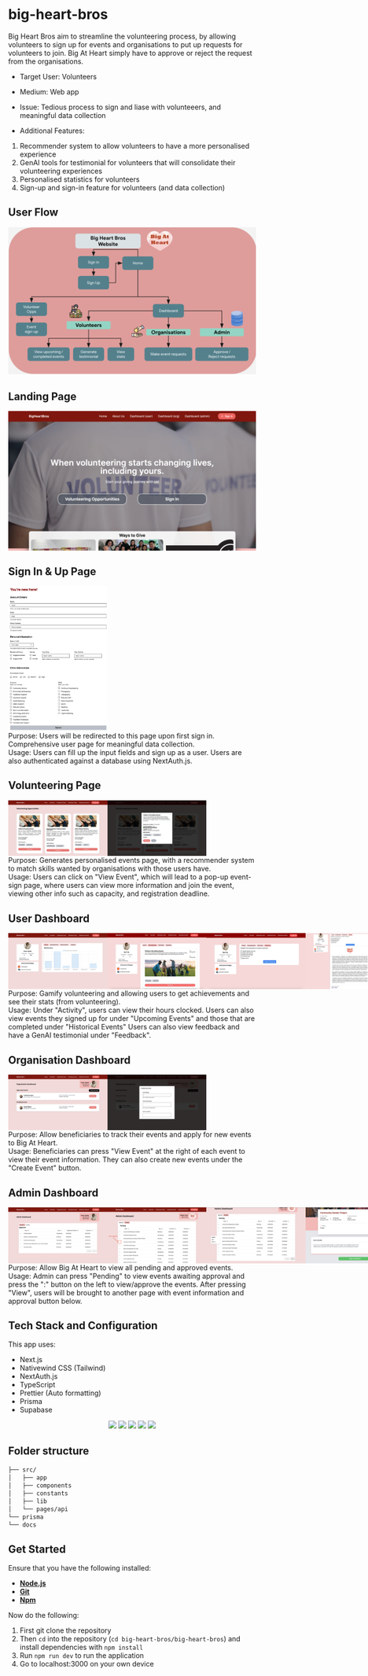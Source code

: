 # big-heart-bros

Big Heart Bros aim to streamline the volunteering process, by allowing volunteers to sign up for events and organisations to put up requests for volunteers to join. Big At Heart simply have to approve or reject the request from the organisations.

-   Target User: Volunteers
-   Medium: Web app
-   Issue: Tedious process to sign and liase with volunteeers, and meaningful data collection
  
-   Additional Features:
1. Recommender system to allow volunteers to have a more personalised experience
2. GenAI tools for testimonial for volunteers that will consolidate their volunteering experiences
3. Personalised statistics for volunteers
4. Sign-up and sign-in feature for volunteers (and data collection)

## User Flow
![User Flow Diagram](big-heart-bros/docs/images/user-flow.png)

## Landing Page
<div style="display: flex;">
  <img src="big-heart-bros/docs/images/home-page.png" alt="Home Page" width="100%"/>
</div>

## Sign In & Up Page
<div style="display: flex;">
  <img src="big-heart-bros/docs/images/sign-up.jpg" alt="Sign Up Page" width="40%"/>
</div>
Purpose: Users will be redirected to this page upon first sign in. Comprehensive user page for meaningful data collection.<br/>
Usage: Users can fill up the input fields and sign up as a user. Users are also authenticated against a database using NextAuth.js.

## Volunteering Page
<div style="display: flex;">
  <img src="big-heart-bros/docs/images/opportunities.png" alt="Volunteering Page" width="40%"/>
  <img src="big-heart-bros/docs/images/event-sign-up.png" alt="Volunteering Sign up" width="40%"/>
</div>
Purpose: Generates personalised events page, with a recommender system to match skills wanted by organisations with those users have.<br/>
Usage: Users can click on "View Event", which will lead to a pop-up event-sign page, where users can view more information
and join the event, viewing other info such as capacity, and registration deadline.

## User Dashboard
<div style="display: flex;">
  <img src="big-heart-bros/docs/images/user-dashboard.png" alt="User Dashboard" width="40%"/>
  <img src="big-heart-bros/docs/images/upcoming-events.jpg" alt="Upcoming Events" width="40%"/>
  <img src="big-heart-bros/docs/images/gen-test-1.jpg" alt="Generate Testimonial 1" width="40%"/>
  <img src="big-heart-bros/docs/images/gen-test-2.jpg" alt="Generate Testimonial 2" width="40%"/>
</div>
Purpose: Gamify volunteering and allowing users to get achievements and see their stats (from volunteering).<br/>
Usage: Under "Activity", users can view their hours clocked. Users can also view events they signed up for under "Upcoming Events" and those that are completed under "Historical Events" Users can also view feedback and have a GenAI testimonial under "Feedback".

## Organisation Dashboard
<div style="display: flex;">
  <img src="big-heart-bros/docs/images/org-dashboard.png" alt="Organisation Dashboard" width="40%"/>
  <img src="big-heart-bros/docs/images/create-event.png" alt="Organisation Dashboard" width="40%"/>
</div>
Purpose: Allow beneficiaries to track their events and apply for new events to Big At Heart.<br/>
Usage: Beneficiaries can press "View Event" at the right of each event to view their event information. They can also create new events under the "Create Event" button.

## Admin Dashboard
<div style="display: flex;">
  <img src="big-heart-bros/docs/images/admin-dashboard-1.png" alt="Organisation Dashboard" width="40%"/>
  <img src="big-heart-bros/docs/images/admin-dashboard-2.png" alt="Organisation Dashboard" width="40%"/>
  <img src="big-heart-bros/docs/images/admin-dashboard-3.png" alt="Organisation Dashboard" width="40%"/>
  <img src="big-heart-bros/docs/images/approve-req.png" alt="Organisation Dashboard" width="40%"/>
</div>
Purpose: Allow Big At Heart to view all pending and approved events.<br/>
Usage: Admin can press "Pending" to view events awaiting approval and press the ":" button on the left to view/approve the events. After pressing "View", users will be brought to another page with event information and approval button below.


## Tech Stack and Configuration
This app uses:

-   Next.js
-   Nativewind CSS (Tailwind)
-   NextAuth.js
-   TypeScript
-   Prettier (Auto formatting)
-   Prisma
-   Supabase

<p align='center'>
<img src='https://img.shields.io/badge/-NextJS-white?logo=nextdotjs&logoColor=black'>
<img src='https://img.shields.io/badge/-TailwindCSS-06B6D4?logo=tailwindcss&logoColor=white''>
<img src='https://img.shields.io/badge/-TypeScript-3178C6?logo=typescript&logoColor=white''>
<img src='https://img.shields.io/badge/-Prisma-blue?logo=prisma&logoColor=darkblue'>
<img src='https://img.shields.io/badge/-Supabase-white?logo=supabase&logoColor=green'>
  
</p>

## Folder structure
```
├── src/  
│   ├── app  
│   ├── components  
│   ├── constants  
│   ├── lib  
│   └── pages/api  
└── prisma
└── docs
```

## Get Started
Ensure that you have the following installed:
- [**Node.js**](https://nodejs.dev/en/download/)
- [**Git**](https://git-scm.com/downloads)
- [**Npm**](https://www.npmjs.com/package/npm)

Now do the following:
1. First git clone the repository
2. Then `cd` into the repository (`cd big-heart-bros/big-heart-bros`) and install dependencies with `npm install`
3. Run `npm run dev` to run the application
4. Go to localhost:3000 on your own device
